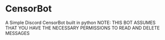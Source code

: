 # CensorBot
A Simple Discord CensorBot built in python
NOTE:
THIS BOT ASSUMES THAT YOU HAVE THE NECESSARY PERMISSIONS TO READ AND DELETE MESSAGES
